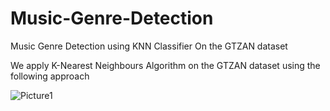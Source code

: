 # Music-Genre-Detection
Music Genre Detection using KNN Classifier On the GTZAN dataset

We apply K-Nearest Neighbours Algorithm on the GTZAN dataset using the following approach

![Picture1](https://user-images.githubusercontent.com/92316987/207292929-70252e12-9496-447c-9715-307baed31426.png)


